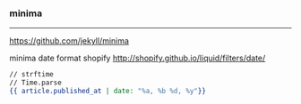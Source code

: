 ### minima
---
https://github.com/jekyll/minima

minima date format shopify
http://shopify.github.io/liquid/filters/date/
```.html
// strftime
// Time.parse
{{ article.published_at | date: "%a, %b %d, %y"}}
```


```
```

```
```

```
```


